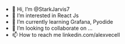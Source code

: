 - 👋 Hi, I’m @StarkJarvis7
- 👀 I’m interested in React Js
- 🌱 I’m currently learning Grafana, Pyodide
- 💞️ I’m looking to collaborate on ...
- 📫 How to reach me linkedin.com/alexvecell

<!---
StarkJarvis7/StarkJarvis7 is a ✨ special ✨ repository because its `README.md` (this file) appears on your GitHub profile.
You can click the Preview link to take a look at your changes.
--->
